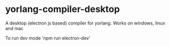# yorlang-compiler-desktop
A desktop (electron js based) compiler for yorlang. Works on windows, linux and mac 

To run dev mode 'npm run electron-dev'
